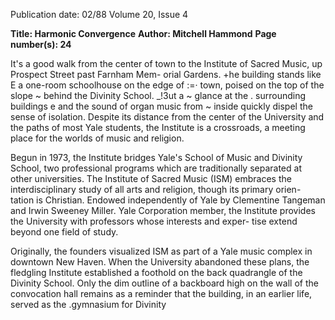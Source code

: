 Publication date: 02/88
Volume 20, Issue 4

**Title: Harmonic Convergence**
**Author: Mitchell Hammond**
**Page number(s): 24**

It's a good walk from the center of town 
to the Institute of Sacred Music, up 
Prospect Street past Farnham Mem-
orial Gardens. +he building stands like 
E a one-room schoolhouse on the edge of 
:=· town, poised on the top of the slope 
~ behind the Divinity School. _!3ut a 
~ glance at the . surrounding buildings 
e and the sound of organ music from 
~ inside quickly dispel the sense of 
isolation. Despite its distance from the 
center of the University and the paths 
of most Yale students, the Institute is a 
crossroads, a meeting place for the 
worlds of music and religion. 

Begun in 1973, the Institute bridges 
Yale's School of Music and Divinity 
School, two professional programs 
which are traditionally separated at 
other universities. The Institute of 
Sacred Music (ISM) embraces the 
interdisciplinary study of all arts and 
religion, though its primary orien-
tation 
is Christian. 
Endowed 
independently of Yale by Clementine 
Tangeman and Irwin Sweeney Miller. 
Yale Corporation member, the 
Institute provides the University with 
professors whose interests and exper-
tise extend beyond one field of study. 

Originally, the founders visualized 
ISM as part of a Yale music complex 
in downtown New Haven. When the 
University abandoned these plans, the 
fledgling Institute established a 
foothold on the back quadrangle of the 
Divinity School. Only the dim outline 
of a backboard high on the wall of the 
convocation hall remains as a reminder 
that the building, in an earlier life, 
served as the .gymnasium for Divinity